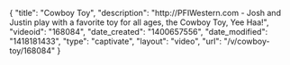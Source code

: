 {
    "title": "Cowboy Toy",
    "description": "http:\/\/PFIWestern.com - Josh and Justin play with a favorite toy for all ages, the Cowboy Toy, Yee Haa!",
    "videoid": "168084",
    "date_created": "1400657556",
    "date_modified": "1418181433",
    "type": "captivate",
    "layout": "video",
    "url": "\/v\/cowboy-toy\/168084"
}